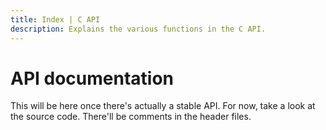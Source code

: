 ```yaml
---
title: Index | C API
description: Explains the various functions in the C API.
---
```


# API documentation

This will be here once there's actually a stable API.
For now, take a look at the source code.
There'll be comments in the header files.
